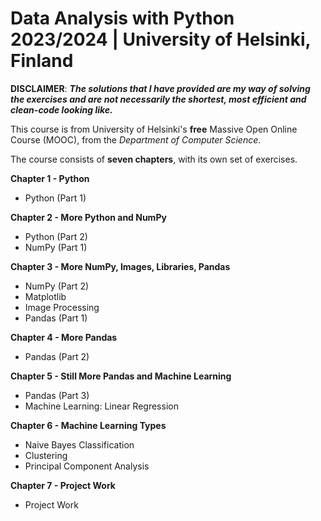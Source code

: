 # **Data Analysis with Python 2023/2024 | University of Helsinki, Finland**

**DISCLAIMER**: **_The solutions that I have provided are my way of solving the exercises and are not necessarily the shortest, most efficient and clean-code looking like._**

This course is from University of Helsinki's **free** Massive Open Online Course (MOOC), from the _Department of Computer Science_.

The course consists of **seven chapters**, with its own set of exercises.

**Chapter 1 - Python**
- Python (Part 1)

**Chapter 2 - More Python and NumPy**
- Python (Part 2)
- NumPy (Part 1)

**Chapter 3 - More NumPy, Images, Libraries, Pandas**
- NumPy (Part 2)
- Matplotlib
- Image Processing
- Pandas (Part 1)

**Chapter 4 - More Pandas**
- Pandas (Part 2)

**Chapter 5 - Still More Pandas and Machine Learning**
- Pandas (Part 3)
- Machine Learning: Linear Regression

**Chapter 6 - Machine Learning Types**
- Naive Bayes Classification
- Clustering
- Principal Component Analysis

**Chapter 7 - Project Work**
- Project Work
